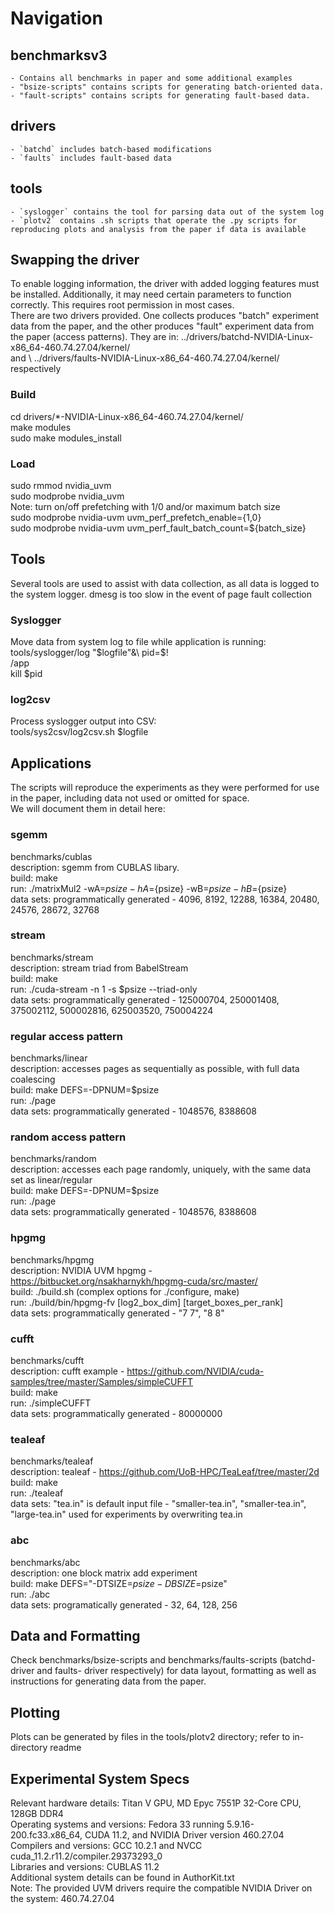 # Navigation
## benchmarksv3
    - Contains all benchmarks in paper and some additional examples
    - "bsize-scripts" contains scripts for generating batch-oriented data.
    - "fault-scripts" contains scripts for generating fault-based data.
## drivers
    - `batchd` includes batch-based modifications
    - `faults` includes fault-based data
## tools
    - `syslogger` contains the tool for parsing data out of the system log
    - `plotv2` contains .sh scripts that operate the .py scripts for reproducing plots and analysis from the paper if data is available


## Swapping the driver
To enable logging information, the driver with added logging features must be installed. Additionally, it may
need certain parameters to function correctly. This requires root permission in most cases.\
There are two drivers provided. One collects produces "batch" experiment data from the paper, and the other produces
"fault" experiment data from the paper (access patterns). They are in:
../drivers/batchd-NVIDIA-Linux-x86\_64-460.74.27.04/kernel/ \
and \ 
../drivers/faults-NVIDIA-Linux-x86\_64-460.74.27.04/kernel/  \
respectively

### Build
cd drivers/*-NVIDIA-Linux-x86_64-460.74.27.04/kernel/\
make modules\
sudo make modules_install

### Load
sudo rmmod nvidia_uvm\
sudo modprobe nvidia_uvm\
Note: turn on/off prefetching with 1/0 and/or maximum batch size\
sudo modprobe nvidia-uvm uvm_perf_prefetch_enable={1,0}\
sudo modprobe nvidia-uvm uvm_perf_fault_batch_count=${batch_size}

## Tools
Several tools are used to assist with data collection, as all data is logged to the system logger. dmesg is too slow in the event of page fault collection

### Syslogger
Move data from system log to file while application is running:\
tools/syslogger/log "$logfile"&\
pid=$!\
<path>/app\
kill $pid


### log2csv
Process syslogger output into CSV:\
tools/sys2csv/log2csv.sh $logfile

## Applications
The scripts will reproduce the experiments as they were performed for use in the paper, including data not used or omitted for space.\
We will document them in detail here:

### sgemm
benchmarks/cublas\
description: sgemm from CUBLAS libary.\
build: make\
run: ./matrixMul2 -wA=${psize} -hA=${psize} -wB=${psize} -hB=${psize}\
data sets: programmatically generated - 4096, 8192, 12288, 16384, 20480, 24576, 28672, 32768

### stream
benchmarks/stream\
description: stream triad from BabelStream\
build: make\
run: ./cuda-stream -n 1 -s $psize --triad-only\
data sets: programmatically generated - 125000704, 250001408, 375002112, 500002816, 625003520, 750004224

### regular access pattern
benchmarks/linear\
description: accesses pages as sequentially as possible, with full data coalescing\
build: make DEFS=-DPNUM=$psize\
run: ./page\
data sets: programmatically generated - 1048576, 8388608

### random access pattern
benchmarks/random\
description: accesses each page randomly, uniquely, with the same data set as linear/regular\
build: make DEFS=-DPNUM=$psize\
run: ./page\
data sets: programmatically generated - 1048576, 8388608

### hpgmg
benchmarks/hpgmg\
description: NVIDIA UVM hpgmg - https://bitbucket.org/nsakharnykh/hpgmg-cuda/src/master/ \
build: ./build.sh (complex options for ./configure, make)\
run: ./build/bin/hpgmg-fv [log2_box_dim]  [target_boxes_per_rank]\
data sets: programmatically generated - "7 7", "8 8"

### cufft
benchmarks/cufft\
description: cufft example - https://github.com/NVIDIA/cuda-samples/tree/master/Samples/simpleCUFFT \
build: make\
run: ./simpleCUFFT\
data sets: programmatically generated - 80000000

### tealeaf
benchmarks/tealeaf\
description: tealeaf - https://github.com/UoB-HPC/TeaLeaf/tree/master/2d \
build: make\
run: ./tealeaf\
data sets: "tea.in" is default input file - "smaller-tea.in", "smaller-tea.in", "large-tea.in" used for experiments by overwriting tea.in

### abc
benchmarks/abc\
description: one block matrix add experiment\
build: make DEFS="-DTSIZE=$psize -DBSIZE=$psize"\
run: ./abc\
data sets: programatically generated - 32, 64, 128, 256

## Data and Formatting
Check benchmarks/bsize-scripts and benchmarks/faults-scripts (batchd- driver and faults- driver respectively) 
for data layout, formatting as well as instructions for generating data from the paper.

## Plotting
Plots can be generated by files in the tools/plotv2 directory; refer to in-directory readme

## Experimental System Specs
Relevant hardware details: Titan V GPU, MD Epyc 7551P 32-Core CPU, 128GB DDR4\
Operating systems and versions: Fedora 33 running 5.9.16-200.fc33.x86\_64, CUDA 11.2, and NVIDIA Driver version 460.27.04\
Compilers and versions: GCC 10.2.1 and NVCC cuda\_11.2.r11.2/compiler.29373293\_0\
Libraries and versions: CUBLAS 11.2\
Additional system details can be found in AuthorKit.txt\
Note: The provided UVM drivers require the compatible NVIDIA Driver on the system: 460.74.27.04

